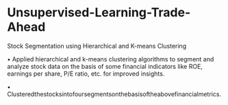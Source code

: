 # Unsupervised-Learning-Trade-Ahead
Stock Segmentation using Hierarchical and K-means Clustering 


• Applied hierarchical and k-means clustering algorithms to segment and analyze stock data on the basis of some financial indicators like ROE, earnings per share, P/E ratio, etc. for improved insights. 

• Clusteredthestocksintofoursegmentsonthebasisoftheabovefinancialmetrics.
